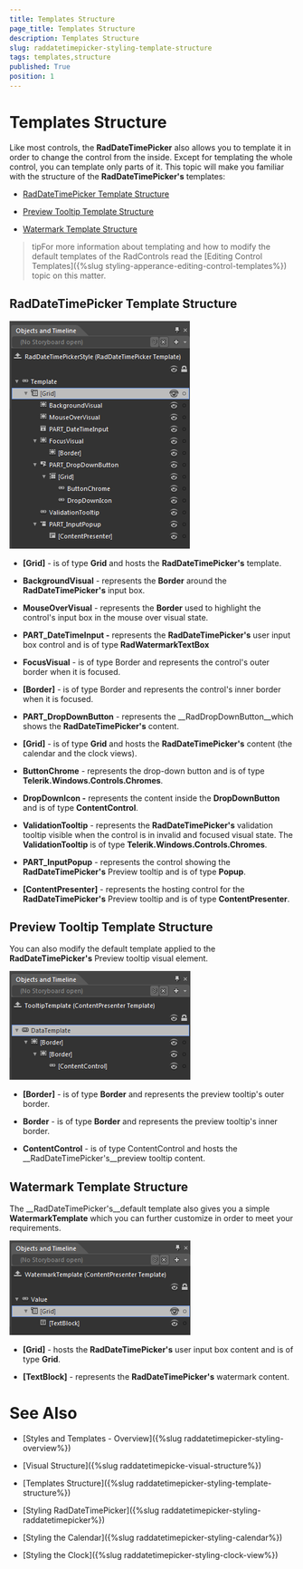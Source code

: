 ```yaml
---
title: Templates Structure
page_title: Templates Structure
description: Templates Structure
slug: raddatetimepicker-styling-template-structure
tags: templates,structure
published: True
position: 1
---
```


# Templates Structure

Like most controls, the __RadDateTimePicker__ also allows you to template it in order to change the control from the inside. Except for templating the whole control, you can template only parts of it. This topic will make you familiar with the structure of the __RadDateTimePicker's__ templates:

* [RadDateTimePicker Template Structure](#raddatetimepicker-template-structure)

* [Preview Tooltip Template Structure](#styling-template-structure#preview-tooltip-template-structure)

* [Watermark Template Structure](#watermark-template-structure)

>tipFor more information about templating and how to modify the default templates of the RadControls read the [Editing Control Templates]({%slug styling-apperance-editing-control-templates%}) topic on this matter.

## RadDateTimePicker Template Structure

![](images/dateTimePicker_styling_template_structure_010.png)

* __[Grid]__  - is of type __Grid__ and hosts the __RadDateTimePicker's__ template.

* __BackgroundVisual__ - represents the __Border__ around the __RadDateTimePicker's__ input box.

* __MouseOverVisual__ -  represents the __Border__ used to highlight the control's input box in the mouse over visual state.

* __PART_DateTimeInput -__ represents the __RadDateTimePicker's__ user input box control and is of type __RadWatermarkTextBox__

* __FocusVisual__ - is of type Border and represents the control's outer border when it is focused.

* __[Border]__ - is of type Border and represents the control's inner border when it is focused.

* __PART_DropDownButton__ - represents the __RadDropDownButton__which shows the __RadDateTimePicker's__ content.

* __[Grid]__ - is of type __Grid__ and hosts the __RadDateTimePicker's__ content (the calendar and the clock views).

* __ButtonChrome__ - represents the drop-down button and is of type __Telerik.Windows.Controls.Chromes__.

* __DropDownIcon -__ represents the content inside the __DropDownButton__ and is of type __ContentControl__.

* __ValidationTooltip__ - represents the __RadDateTimePicker's__ validation tooltip visible when the control is in invalid and focused visual state. The __ValidationTooltip__ is of type __Telerik.Windows.Controls.Chromes__.

* __PART_InputPopup__ - represents the control showing the __RadDateTimePicker's__ Preview tooltip and is of type __Popup__.

* __[ContentPresenter]__ - represents the hosting control for the __RadDateTimePicker's__ Preview tooltip and is of type __ContentPresenter__.

## Preview Tooltip Template Structure

You can also modify the default template applied to the __RadDateTimePicker's__ Preview tooltip visual element.

![](images/dateTimePicker_styling_template_structure_020.png)

* __[Border]__ - is of type __Border__ and represents the preview tooltip's outer border.

* __Border__ - is of type __Border__ and represents the preview tooltip's inner border.

* __ContentControl__ - is of type ContentControl and hosts the __RadDateTimePicker's__preview tooltip content.

## Watermark Template Structure

The __RadDateTimePicker's__default template also gives you a simple __WatermarkTemplate__ which you can further customize in order to meet your requirements.

![](images/dateTimePicker_styling_template_structure_030.png)

* __[Grid]__ - hosts the __RadDateTimePicker's__ user input box content and is of type __Grid__.

* __[TextBlock]__ - represents the __RadDateTimePicker's__ watermark content.

# See Also

 * [Styles and Templates - Overview]({%slug raddatetimepicker-styling-overview%})

 * [Visual Structure]({%slug raddatetimepicke-visual-structure%})

 * [Templates Structure]({%slug raddatetimepicker-styling-template-structure%})

 * [Styling RadDateTimePicker]({%slug raddatetimepicker-styling-raddatetimepicker%})

 * [Styling the Calendar]({%slug raddatetimepicker-styling-calendar%})

 * [Styling the Clock]({%slug raddatetimepicker-styling-clock-view%})
